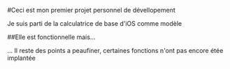 #Ceci est mon premier projet personnel de dévellopement

Je suis parti de la calculatrice de base d'iOS comme modèle

##Elle est fonctionnelle mais...

... Il reste des points a peaufiner, certaines fonctions n'ont pas encore étée implantée 


